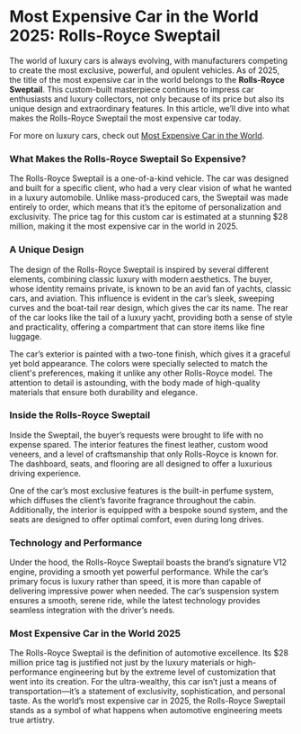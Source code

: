 # Most Expensive Car in the World 2025: Rolls-Royce Sweptail

The world of luxury cars is always evolving, with manufacturers competing to create the most exclusive, powerful, and opulent vehicles. As of 2025, the title of the most expensive car in the world belongs to the **Rolls-Royce Sweptail**. This custom-built masterpiece continues to impress car enthusiasts and luxury collectors, not only because of its price but also its unique design and extraordinary features. In this article, we’ll dive into what makes the Rolls-Royce Sweptail the most expensive car today.

For more on luxury cars, check out [Most Expensive Car in the World](https://usablogorbit.com/most-expensive-car-in-the-world/).

### What Makes the Rolls-Royce Sweptail So Expensive?

The Rolls-Royce Sweptail is a one-of-a-kind vehicle. The car was designed and built for a specific client, who had a very clear vision of what he wanted in a luxury automobile. Unlike mass-produced cars, the Sweptail was made entirely to order, which means that it’s the epitome of personalization and exclusivity. The price tag for this custom car is estimated at a stunning $28 million, making it the most expensive car in the world in 2025.

### A Unique Design

The design of the Rolls-Royce Sweptail is inspired by several different elements, combining classic luxury with modern aesthetics. The buyer, whose identity remains private, is known to be an avid fan of yachts, classic cars, and aviation. This influence is evident in the car’s sleek, sweeping curves and the boat-tail rear design, which gives the car its name. The rear of the car looks like the tail of a luxury yacht, providing both a sense of style and practicality, offering a compartment that can store items like fine luggage.

The car’s exterior is painted with a two-tone finish, which gives it a graceful yet bold appearance. The colors were specially selected to match the client's preferences, making it unlike any other Rolls-Royce model. The attention to detail is astounding, with the body made of high-quality materials that ensure both durability and elegance.

### Inside the Rolls-Royce Sweptail

Inside the Sweptail, the buyer’s requests were brought to life with no expense spared. The interior features the finest leather, custom wood veneers, and a level of craftsmanship that only Rolls-Royce is known for. The dashboard, seats, and flooring are all designed to offer a luxurious driving experience. 

One of the car’s most exclusive features is the built-in perfume system, which diffuses the client’s favorite fragrance throughout the cabin. Additionally, the interior is equipped with a bespoke sound system, and the seats are designed to offer optimal comfort, even during long drives.

### Technology and Performance

Under the hood, the Rolls-Royce Sweptail boasts the brand’s signature V12 engine, providing a smooth yet powerful performance. While the car’s primary focus is luxury rather than speed, it is more than capable of delivering impressive power when needed. The car’s suspension system ensures a smooth, serene ride, while the latest technology provides seamless integration with the driver’s needs.

### Most Expensive Car in the World 2025

The Rolls-Royce Sweptail is the definition of automotive excellence. Its $28 million price tag is justified not just by the luxury materials or high-performance engineering but by the extreme level of customization that went into its creation. For the ultra-wealthy, this car isn’t just a means of transportation—it’s a statement of exclusivity, sophistication, and personal taste. As the world’s most expensive car in 2025, the Rolls-Royce Sweptail stands as a symbol of what happens when automotive engineering meets true artistry.
